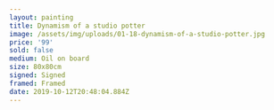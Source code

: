 ```yaml
---
layout: painting
title: Dynamism of a studio potter
image: /assets/img/uploads/01-18-dynamism-of-a-studio-potter.jpg
price: '99'
sold: false
medium: Oil on board
size: 80x80cm
signed: Signed
framed: Framed
date: 2019-10-12T20:48:04.884Z
---
```


